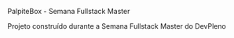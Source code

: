 PalpiteBox - Semana Fullstack Master


Projeto construído durante a Semana Fullstack Master do DevPleno
